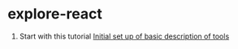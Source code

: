 # explore-react
1. Start with this tutorial
[Initial set up of basic description of tools](https://medium.com/@joycelin.codes/quickstart-for-react-and-webpack-in-8-minutes-or-less-eb736da7480b#.yv9tkr9h3)
